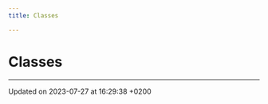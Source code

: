 ```yaml
---
title: Classes

---
```


# Classes








-------------------------------

Updated on 2023-07-27 at 16:29:38 +0200
